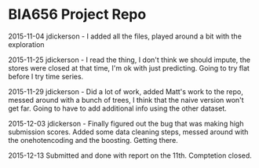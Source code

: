 # BIA656 Project Repo

2015-11-04
jdickerson - I added all the files, played around a bit with the exploration

2015-11-25
jdickerson - I read the thing, I don't think we should impute, the stores were closed at that time, I'm ok with just predicting. Going to try flat before I try time series.

2015-11-29
jdickerson - Did a lot of work, added Matt's work to the repo, messed around with a bunch of trees, I think that the naive version won't get far. Going to have to add additional info using the other dataset.

2015-12-03
jdickerson - Finally figured out the bug that was making high submission scores. Added some data cleaning steps, messed around with the onehotencoding and the boosting. Getting there.

2015-12-13
Submitted and done with report on the 11th. Comptetion closed.

